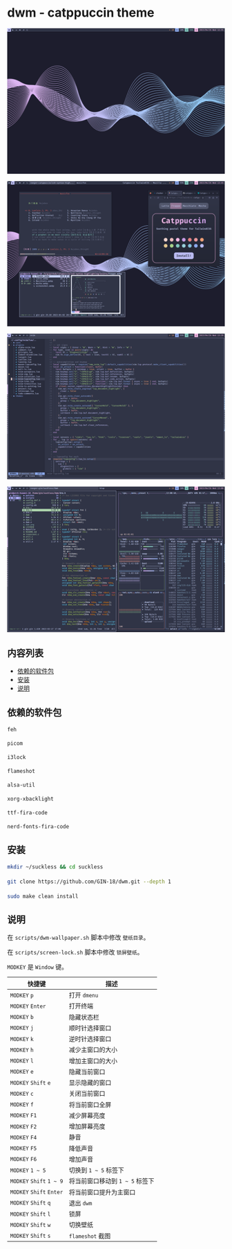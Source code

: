 # dwm - catppuccin theme

![dwm-desktop](https://github.com/gin-18/pictures/blob/master/readme/dwm/dwm-desktop.png?raw=true)

![dwm-firefox-musicfox-ranger](https://github.com/gin-18/pictures/blob/master/readme/dwm/dwm-firefox-musicfox-ranger.png?raw=true)

![dwm-nvim](https://github.com/gin-18/pictures/blob/master/readme/dwm/dwm-nvim.png?raw=true)

![dwm-ranger-btop](https://github.com/gin-18/pictures/blob/master/readme/dwm/dwm-ranger-btop.png?raw=true)

## 内容列表

* [依赖的软件包](#依赖的软件包)
* [安装](#安装)
* [说明](#说明)

## 依赖的软件包

```
feh

picom

i3lock

flameshot

alsa-util

xorg-xbacklight

ttf-fira-code

nerd-fonts-fira-code
```

## 安装

```sh
mkdir ~/suckless && cd suckless

git clone https://github.com/GIN-18/dwm.git --depth 1

sudo make clean install
```

## 说明

在 `scripts/dwm-wallpaper.sh` 脚本中修改 `壁纸目录`。

在 `scripts/screen-lock.sh` 脚本中修改 `锁屏壁纸`。

`MODKEY` 是 `Window` 键。

| 快捷键                   | 描述                            |
|--------------------------|---------------------------------|
| `MODKEY` `p`             | 打开 `dmenu`                    |
| `MODKEY` `Enter`         | 打开终端                        |
| `MODKEY` `b`             | 隐藏状态栏                      |
| `MODKEY` `j`             | 顺时针选择窗口                  |
| `MODKEY` `k`             | 逆时针选择窗口                  |
| `MODKEY` `h`             | 减少主窗口的大小                |
| `MODKEY` `l`             | 增加主窗口的大小                |
| `MODKEY` `e`             | 隐藏当前窗口                    |
| `MODKEY` `Shift` `e`     | 显示隐藏的窗口                  |
| `MODKEY` `c`             | 关闭当前窗口                    |
| `MODKEY` `f`             | 将当前窗口全屏                  |
| `MODKEY` `F1`            | 减少屏幕亮度                    |
| `MODKEY` `F2`            | 增加屏幕亮度                    |
| `MODKEY` `F4`            | 静音                            |
| `MODKEY` `F5`            | 降低声音                        |
| `MODKEY` `F6`            | 增加声音                        |
| `MODKEY` `1 ~ 5`         | 切换到 `1 ~ 5` 标签下           |
| `MODKEY` `Shift` `1 ~ 9` | 将当前窗口移动到 `1 ~ 5` 标签下 |
| `MODKEY` `Shift` `Enter` | 将当前窗口提升为主窗口          |
| `MODKEY` `Shift` `q`     | 退出 `dwm`                      |
| `MODKEY` `Shift` `l`     | 锁屏                            |
| `MODKEY` `Shift` `w`     | 切换壁纸                        |
| `MODKEY` `Shift` `s`     | `flameshot` 截图                |
